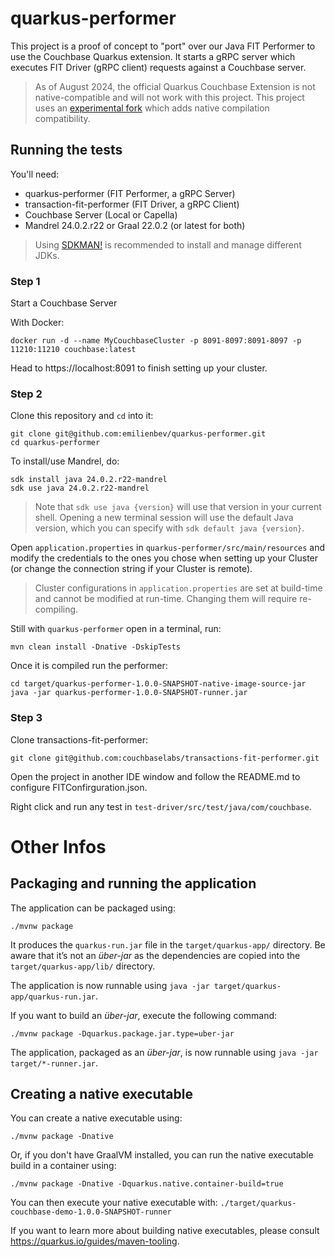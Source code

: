 # quarkus-performer

This project is a proof of concept to "port" over our Java FIT Performer to use the Couchbase Quarkus extension.
It starts a gRPC server which executes FIT Driver (gRPC client) requests against a Couchbase server.

> As of August 2024, the official Quarkus Couchbase Extension is not native-compatible and will not work with this project.
> This project uses an [experimental fork](https://github.com/emilienbev/quarkus-embev) which adds native compilation compatibility.  

## Running the tests
You'll need:
- quarkus-performer (FIT Performer, a gRPC Server)
- transaction-fit-performer (FIT Driver, a gRPC Client)
- Couchbase Server (Local or Capella)
- Mandrel 24.0.2.r22 or Graal 22.0.2 (or latest for both)

> Using [SDKMAN!](https://sdkman.io/) is recommended to install and manage different JDKs.

### Step 1
Start a Couchbase Server

With Docker:
```shell script
docker run -d --name MyCouchbaseCluster -p 8091-8097:8091-8097 -p 11210:11210 couchbase:latest
```
Head to https://localhost:8091 to finish setting up your cluster.

### Step 2
Clone this repository and `cd` into it:
```shell script
git clone git@github.com:emilienbev/quarkus-performer.git
cd quarkus-performer
```
To install/use Mandrel, do:
```shell script
sdk install java 24.0.2.r22-mandrel
sdk use java 24.0.2.r22-mandrel    
```
> Note that `sdk use java {version}` will use that version in your current shell. Opening a new terminal session will use the default Java version, which you can specify with `sdk default java {version}`.   

Open `application.properties` in `quarkus-performer/src/main/resources` and modify the credentials to the ones you chose when setting up your Cluster (or change the connection string if your Cluster is remote).

> Cluster configurations in `application.properties` are set at build-time and cannot be modified at run-time. Changing them will require re-compiling. 

Still with `quarkus-performer` open in a terminal, run:
```shell script
mvn clean install -Dnative -DskipTests
```
Once it is compiled run the performer:
```shell script
cd target/quarkus-performer-1.0.0-SNAPSHOT-native-image-source-jar
java -jar quarkus-performer-1.0.0-SNAPSHOT-runner.jar
```

### Step 3
Clone transactions-fit-performer:
```shell script
git clone git@github.com:couchbaselabs/transactions-fit-performer.git
```
Open the project in another IDE window and follow the README.md to configure FITConfirguration.json.

Right click and run any test in `test-driver/src/test/java/com/couchbase`.

# Other Infos 

## Packaging and running the application

The application can be packaged using:
```shell script
./mvnw package
```
It produces the `quarkus-run.jar` file in the `target/quarkus-app/` directory.
Be aware that it’s not an _über-jar_ as the dependencies are copied into the `target/quarkus-app/lib/` directory.

The application is now runnable using `java -jar target/quarkus-app/quarkus-run.jar`.

If you want to build an _über-jar_, execute the following command:
```shell script
./mvnw package -Dquarkus.package.jar.type=uber-jar
```

The application, packaged as an _über-jar_, is now runnable using `java -jar target/*-runner.jar`.

## Creating a native executable

You can create a native executable using: 
```shell script
./mvnw package -Dnative
```

Or, if you don't have GraalVM installed, you can run the native executable build in a container using: 
```shell script
./mvnw package -Dnative -Dquarkus.native.container-build=true
```

You can then execute your native executable with: `./target/quarkus-couchbase-demo-1.0.0-SNAPSHOT-runner`

If you want to learn more about building native executables, please consult https://quarkus.io/guides/maven-tooling.
